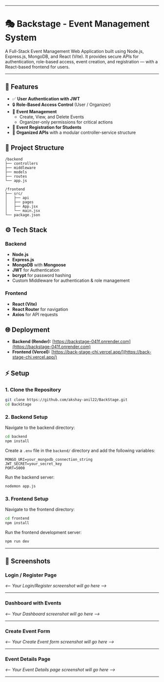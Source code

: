 
-----

# 🎭 Backstage - Event Management System

A Full-Stack Event Management Web Application built using Node.js, Express.js, MongoDB, and React (Vite). It provides secure APIs for authentication, role-based access, event creation, and registration — with a React-based frontend for users.

-----

## 🚀 Features

  - ✅ **User Authentication with JWT**
  - 🔒 **Role-Based Access Control** (User / Organizer)
  - 📅 **Event Management**
      - Create, View, and Delete Events
      - Organizer-only permissions for critical actions
  - 👥 **Event Registration for Students**
  - 📄 **Organized APIs** with a modular controller-service structure

## 📂 Project Structure

```text
/backend
├── controllers
├── middleware
├── models
├── routes
└── app.js

/frontend
├── src/
│   ├── api
│   ├── pages
│   ├── App.jsx
│   └── main.jsx
└── package.json
```

## ⚙️ Tech Stack

### Backend

  - **Node.js**
  - **Express.js**
  - **MongoDB** with **Mongoose**
  - **JWT** for Authentication
  - **bcrypt** for password hashing
  - Custom Middleware for authentication & role management

### Frontend

  - **React (Vite)**
  - **React Router** for navigation
  - **Axios** for API requests

## 🌐 Deployment

  - **Backend (Render):** [https://backstage-041f.onrender.com](https://backstage-041f.onrender.com)
  - **Frontend (Vercel):** [https://back-stage-chi.vercel.app/](https://back-stage-chi.vercel.app/)

## ⚡ Setup

### 1\. Clone the Repository

```bash
git clone https://github.com/akshay-anil22/BackStage.git
cd BackStage
```

### 2\. Backend Setup

Navigate to the backend directory:

```bash
cd backend
npm install
```

Create a `.env` file in the `backend/` directory and add the following variables:

```env
MONGO_URI=your_mongodb_connection_string
JWT_SECRET=your_secret_key
PORT=5000
```

Run the backend server:

```bash
nodemon app.js
```

### 3\. Frontend Setup

Navigate to the frontend directory:

```bash
cd frontend
npm install
```

Run the frontend development server:

```bash
npm run dev
```

-----

## 📸 Screenshots

### Login / Register Page

*\<-- Your Login/Register screenshot will go here --\>*

-----

### Dashboard with Events

*\<-- Your Dashboard screenshot will go here --\>*

-----

### Create Event Form

*\<-- Your Create Event form screenshot will go here --\>*

-----

### Event Details Page

*\<-- Your Event Details page screenshot will go here --\>*

-----
